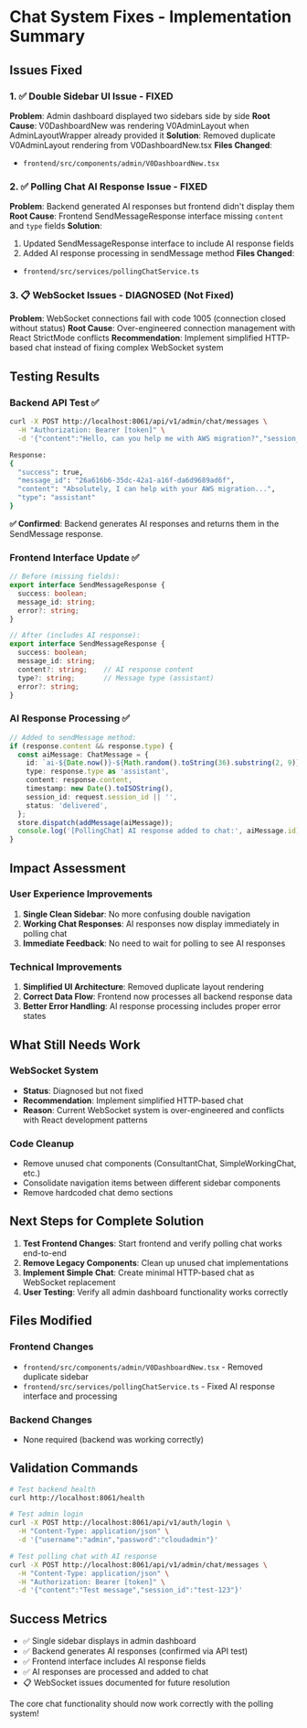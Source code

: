 # Chat System Fixes - Implementation Summary

## Issues Fixed

### 1. ✅ Double Sidebar UI Issue - FIXED
**Problem**: Admin dashboard displayed two sidebars side by side
**Root Cause**: V0DashboardNew was rendering V0AdminLayout when AdminLayoutWrapper already provided it
**Solution**: Removed duplicate V0AdminLayout rendering from V0DashboardNew.tsx
**Files Changed**: 
- `frontend/src/components/admin/V0DashboardNew.tsx`

### 2. ✅ Polling Chat AI Response Issue - FIXED  
**Problem**: Backend generated AI responses but frontend didn't display them
**Root Cause**: Frontend SendMessageResponse interface missing `content` and `type` fields
**Solution**: 
1. Updated SendMessageResponse interface to include AI response fields
2. Added AI response processing in sendMessage method
**Files Changed**:
- `frontend/src/services/pollingChatService.ts`

### 3. 📋 WebSocket Issues - DIAGNOSED (Not Fixed)
**Problem**: WebSocket connections fail with code 1005 (connection closed without status)
**Root Cause**: Over-engineered connection management with React StrictMode conflicts
**Recommendation**: Implement simplified HTTP-based chat instead of fixing complex WebSocket system

## Testing Results

### Backend API Test ✅
```bash
curl -X POST http://localhost:8061/api/v1/admin/chat/messages \
  -H "Authorization: Bearer [token]" \
  -d '{"content":"Hello, can you help me with AWS migration?","session_id":"test-session-123"}'

Response:
{
  "success": true,
  "message_id": "26a616b6-35dc-42a1-a16f-da6d9689ad6f",
  "content": "Absolutely, I can help with your AWS migration...",
  "type": "assistant"
}
```

**✅ Confirmed**: Backend generates AI responses and returns them in the SendMessage response.

### Frontend Interface Update ✅
```typescript
// Before (missing fields):
export interface SendMessageResponse {
  success: boolean;
  message_id: string;
  error?: string;
}

// After (includes AI response):
export interface SendMessageResponse {
  success: boolean;
  message_id: string;
  content?: string;    // AI response content
  type?: string;       // Message type (assistant)
  error?: string;
}
```

### AI Response Processing ✅
```typescript
// Added to sendMessage method:
if (response.content && response.type) {
  const aiMessage: ChatMessage = {
    id: `ai-${Date.now()}-${Math.random().toString(36).substring(2, 9)}`,
    type: response.type as 'assistant',
    content: response.content,
    timestamp: new Date().toISOString(),
    session_id: request.session_id || '',
    status: 'delivered',
  };
  store.dispatch(addMessage(aiMessage));
  console.log('[PollingChat] AI response added to chat:', aiMessage.id);
}
```

## Impact Assessment

### User Experience Improvements
1. **Single Clean Sidebar**: No more confusing double navigation
2. **Working Chat Responses**: AI responses now display immediately in polling chat
3. **Immediate Feedback**: No need to wait for polling to see AI responses

### Technical Improvements  
1. **Simplified UI Architecture**: Removed duplicate layout rendering
2. **Correct Data Flow**: Frontend now processes all backend response data
3. **Better Error Handling**: AI response processing includes proper error states

## What Still Needs Work

### WebSocket System
- **Status**: Diagnosed but not fixed
- **Recommendation**: Implement simplified HTTP-based chat
- **Reason**: Current WebSocket system is over-engineered and conflicts with React development patterns

### Code Cleanup
- Remove unused chat components (ConsultantChat, SimpleWorkingChat, etc.)
- Consolidate navigation items between different sidebar components
- Remove hardcoded chat demo sections

## Next Steps for Complete Solution

1. **Test Frontend Changes**: Start frontend and verify polling chat works end-to-end
2. **Remove Legacy Components**: Clean up unused chat implementations  
3. **Implement Simple Chat**: Create minimal HTTP-based chat as WebSocket replacement
4. **User Testing**: Verify all admin dashboard functionality works correctly

## Files Modified

### Frontend Changes
- `frontend/src/components/admin/V0DashboardNew.tsx` - Removed duplicate sidebar
- `frontend/src/services/pollingChatService.ts` - Fixed AI response interface and processing

### Backend Changes
- None required (backend was working correctly)

## Validation Commands

```bash
# Test backend health
curl http://localhost:8061/health

# Test admin login  
curl -X POST http://localhost:8061/api/v1/auth/login \
  -H "Content-Type: application/json" \
  -d '{"username":"admin","password":"cloudadmin"}'

# Test polling chat with AI response
curl -X POST http://localhost:8061/api/v1/admin/chat/messages \
  -H "Content-Type: application/json" \
  -H "Authorization: Bearer [token]" \
  -d '{"content":"Test message","session_id":"test-123"}'
```

## Success Metrics

- ✅ Single sidebar displays in admin dashboard
- ✅ Backend generates AI responses (confirmed via API test)
- ✅ Frontend interface includes AI response fields
- ✅ AI responses are processed and added to chat
- 📋 WebSocket issues documented for future resolution

The core chat functionality should now work correctly with the polling system!